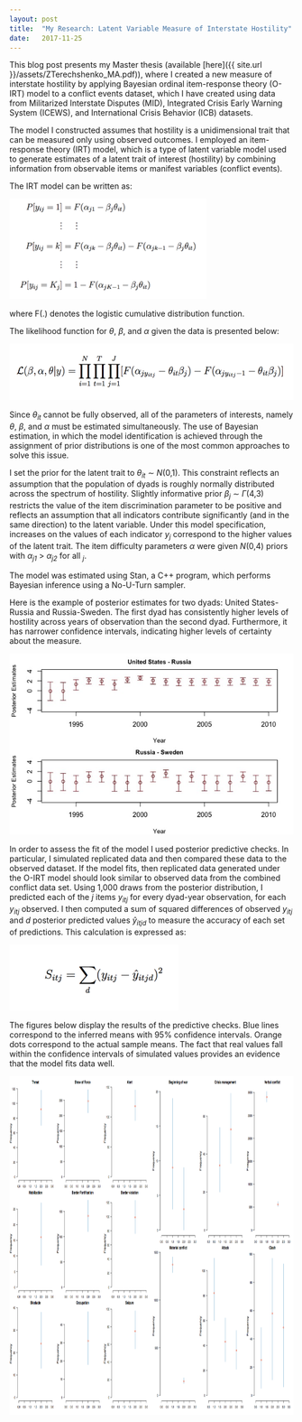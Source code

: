 ```yaml
---
layout: post
title:  "My Research: Latent Variable Measure of Interstate Hostility"
date:   2017-11-25 
---
```


This blog post presents my Master thesis (available [here]({{ site.url }}/assets/ZTerechshenko_MA.pdf)), where I created a new measure of interstate hostility by applying Bayesian ordinal item-response theory (O-IRT) model to a conflict events dataset, which I have created using data from Militarized Interstate Disputes (MID), Integrated Crisis Early Warning System (ICEWS), and International Crisis Behavior (ICB) datasets. 


The model I constructed assumes that hostility is a unidimensional trait that can be measured only using observed outcomes. I employed an item-response theory (IRT) model, which is a type of latent variable model used to generate estimates of a latent trait of interest (hostility) by combining information from observable items or manifest variables (conflict events). 


The IRT model can be written as:

<img src="/assets/IRT-1.png" alt="my caption" style="width: 350px;"/>

where F(.) denotes the logistic cumulative distribution function.

The likelihood function for *θ*, *β*, and *α* given the data is presented below:

<img src="/assets/IRT-2.png" alt="my caption" style="height: 100px;"/>

Since *θ*<sub>*it*</sub> cannot be fully observed, all of the parameters of interests, namely *θ*, *β*, and *α* must be estimated simultaneously. The use of Bayesian estimation, in which the model identification is achieved through the assignment of prior distributions is one of the most common approaches to solve this issue.

I set the prior for the latent trait  to *θ*<sub>*it*</sub> ∼ *N*(0,1). This constraint reflects an assumption that the population of dyads is roughly normally distributed across the spectrum of hostility.  Slightly informative prior *β*<sub>*j*</sub> ∼ *Γ*(4,3)  restricts the value of the item discrimination parameter to be positive and reflects an assumption that all indicators contribute significantly (and in the same direction) to the latent variable. Under this model specification, increases on the values of each indicator 
*y*<sub>*j*</sub> correspond to the higher values of the latent trait. The item difficulty parameters *α* were given *N*(0,4) priors with *α*<sub>*j1*</sub> > *α*<sub>*j2*</sub> for all <sub>*j*</sub>. 

The model was estimated using Stan, a C++ program, which performs Bayesian inference  using a No-U-Turn sampler.

Here is the example of posterior estimates for two dyads: United States-Russia and Russia-Sweden.  The first dyad has consistently higher levels of hostility across years of observation than the second dyad. Furthermore, it has narrower confidence intervals, indicating higher levels of certainty about the measure.


![jpeg](/assets/PostEstim.jpeg)


In order to assess the fit of the model I used posterior predictive checks. 
In particular, I simulated replicated data and then compared these data to the observed dataset. 
If the model fits, then replicated data generated under the O-IRT model should look similar to observed data from the combined conflict data set. Using 1,000 draws from the posterior distribution, I predicted each of the *j* items *y*<sub>*itj*</sub> for every dyad-year observation, for each *y*<sub>*itj*</sub> observed. 
I then computed a sum of squared differences of observed *y*<sub>*itj*</sub> and *d* posterior predicted values *ŷ*<sub>*itjd*</sub> to measure the accuracy of each set of predictions. This calculation is expressed as:

<img src="/assets/PostPred.png" alt="my caption" style="width: 300px;"/>

The figures below display the results of the predictive checks. Blue lines correspond to the inferred means with 95% confidence intervals. Orange dots correspond to the actual sample means. The fact that real values fall within the confidence intervals of simulated values provides an evidence that the model fits data well.


<img src="/assets/postpredcheks.png" alt="my caption" width = "800" height = "600" >










